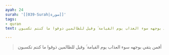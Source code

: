 ```yaml
---
ayah: 24
surah: '[[039-Surah|سورة]]'
tags:
- quran
text: أفمن يتقي بوجهه سوء العذاب يوم القيامة ۚ وقيل للظالمين ذوقوا ما كنتم تكسبون

---
```

> أفمن يتقي بوجهه سوء العذاب يوم القيامة ۚ وقيل للظالمين ذوقوا ما كنتم تكسبون
